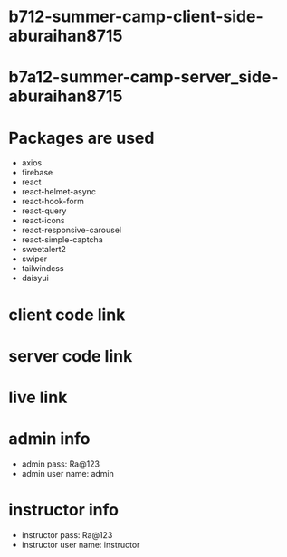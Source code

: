 # b712-summer-camp-client-side-aburaihan8715

# b7a12-summer-camp-server_side-aburaihan8715

# Packages are used

- axios
- firebase
- react
- react-helmet-async
- react-hook-form
- react-query
- react-icons
- react-responsive-carousel
- react-simple-captcha
- sweetalert2
- swiper
- tailwindcss
- daisyui

# client code link

# server code link

# live link

# admin info

- admin pass: Ra@123
- admin user name: admin

# instructor info

- instructor pass: Ra@123
- instructor user name: instructor

